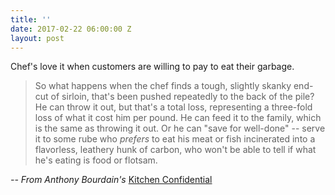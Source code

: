 ```yaml
---
title: ''
date: 2017-02-22 06:00:00 Z
layout: post
---
```


Chef's love it when customers are willing to pay to eat their garbage.

> So what happens when the chef finds a tough, slightly skanky end-cut of sirloin, that's been pushed repeatedly to the back of the pile? He can throw it out, but that's a total loss, representing a three-fold loss of what it cost him per pound. He can feed it to the family, which is the same as throwing it out. Or he can "save for well-done" -- serve it to some rube who _prefers_ to eat his meat or fish incinerated into a flavorless, leathery hunk of carbon, who won't be able to tell if what he's eating is food or flotsam.

_\-- From Anthony Bourdain's_ [Kitchen Confidential](http://amzn.to/2lG6bf5)
